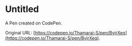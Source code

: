 # Untitled

A Pen created on CodePen.

Original URL: [https://codepen.io/Thamarai-S/pen/ByjrXeq](https://codepen.io/Thamarai-S/pen/ByjrXeq).

